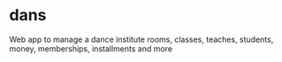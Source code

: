 # dans
Web app to manage a dance institute rooms, classes, teaches, students, money, memberships, installments and more
